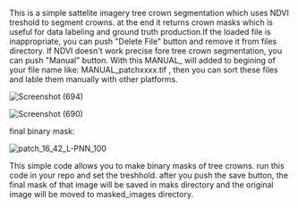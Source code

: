 This is a simple sattelite imagery tree crown segmentation which uses NDVI treshold to segment crowns. at the end it returns crown masks which is useful for data labeling and ground truth production.If the loaded file is inappropriate, you can push "Delete File" button and remove it from files directory. If NDVI doesn't work precise fore tree crown segmentation, you can push "Manual" button. With this MANUAL_ will added to begining of your file name like: MANUAL_patchxxxx.tif , then you can sort these files and lable them manually with other platforms.

![Screenshot (694)](https://github.com/user-attachments/assets/0fa0f8be-9808-42d6-bd09-575e7579a540)

![Screenshot (690)](https://github.com/user-attachments/assets/76992b3e-5910-43f9-b95c-1973e60320fe)

final binary mask:


![patch_16_42_L-PNN_100](https://github.com/user-attachments/assets/0c9cdc03-ea2d-4e61-85d3-8bc235102ee0)


This simple code allows you to make binary masks of tree crowns. run this code in your repo and set the treshhold. after you push the save button, the final mask of that image will be saved in maks directory and the original image will be moved to masked_images directory.
